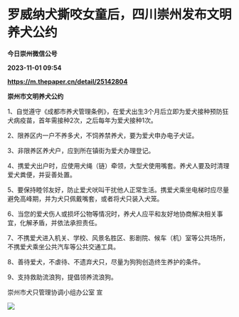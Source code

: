 # 罗威纳犬撕咬女童后，四川崇州发布文明养犬公约
**今日崇州微信公号**

**2023-11-01 09:54**

**https://m.thepaper.cn/detail/25142804**

**崇州市文明养犬公约**

1、自觉遵守《成都市养犬管理条例》，在爱犬出生3个月后立即为爱犬接种预防狂犬病疫苗，首年需接种2次，之后每年为爱犬接种1次。

2、限养区内一户不养多犬，不饲养禁养犬，要为爱犬申办电子犬证。

3、非限养区养犬户，应到所在镇街为爱犬办理登记。

4、携爱犬出户时，应使用犬绳（链）牵领，大型犬使用嘴套。养犬人要及时清理爱犬粪便，并妥善处置。

5、要保持睦邻友好，防止爱犬吠叫干扰他人正常生活。携爱犬乘坐电梯时应尽量避免高峰期，并为犬只佩戴嘴套，或者将犬只装入犬笼。

6、当您的爱犬伤人或损坏公物等情况时，养犬人应平和友好地协商解决相关事宜，化解矛盾，并依法承担责任。

7、不携爱犬进入机关、学校、风景名胜区、影剧院、候车（机）室等公共场所，不携爱犬乘坐公共汽车等公共交通工具。

8、善待爱犬，不虐待、不遗弃犬只，尽量为狗狗创造终生养护的条件。

9、支持救助流浪狗，提倡领养流浪狗。

崇州市犬只管理协调小组办公室 宣

![](https://imagecloud.thepaper.cn/thepaper/image/276/518/371.png)